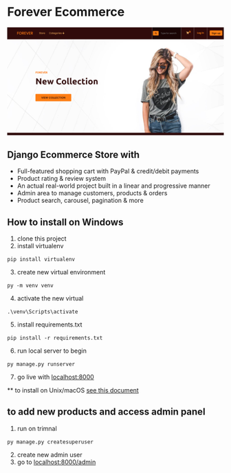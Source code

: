 
# Forever Ecommerce
![Forever](https://github.com/omarreda22/Forever/blob/main/static/Forever.PNG)

## Django Ecommerce Store with
- Full-featured shopping cart with PayPal & credit/debit payments
- Product rating & review system
- An actual real-world project built in a linear and progressive manner
- Admin area to manage customers, products & orders
- Product search, carousel, pagination & more

## How to install on Windows
1. clone this project
2. install virtualenv
```
pip install virtualenv
```
3. create new virtual environment
```
py -m venv venv
```
4. activate the new virtual
```
.\venv\Scripts\activate
```
5. install requirements.txt
```
pip install -r requirements.txt
```
6. run local server to begin
 ```
 py manage.py runserver
 ```
 7. go live with [localhost:8000](http://localhost:8000/)
 
 ** to install on Unix/macOS  [see this document](https://packaging.python.org/en/latest/guides/installing-using-pip-and-virtual-environments)
 
 
 
 ## to add new products and access admin panel 
 1. run on trimnal 
 ```
 py manage.py createsuperuser
 ```
 2. create new admin user
 2. go to [localhost:8000/admin](http://localhost:8000/admin)
